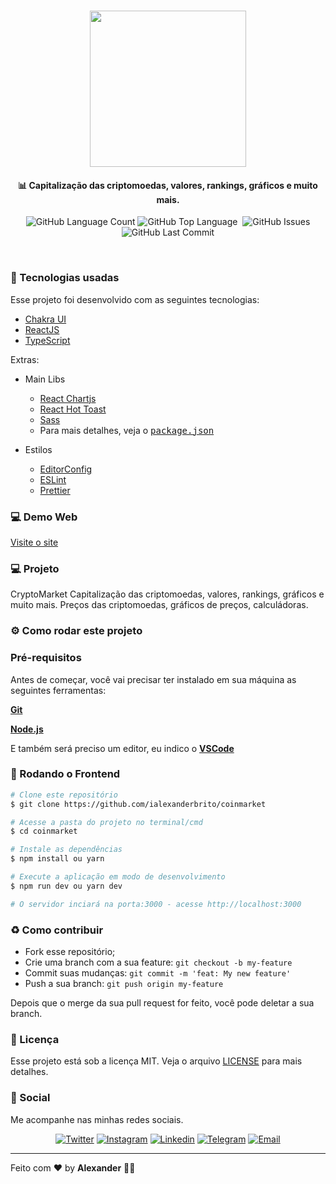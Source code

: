 <h1 align="center">
  <img src=".github/favicon.ico" width="250px" />
</h1>
<h4 align="center">
 <b>📊 Capitalização das criptomoedas, valores, rankings, gráficos e muito mais.</b>
</h4>
<p align="center">
  <img alt="GitHub Language Count" src="https://img.shields.io/github/languages/count/ialexanderbrito/coinmarket?style=flat-square" />
  <img alt="GitHub Top Language" src="https://img.shields.io/github/languages/top/ialexanderbrito/coinmarket?style=flat-square" />
  <img alt="" src="https://img.shields.io/github/repo-size/ialexanderbrito/coinmarket?style=flat-square" />
  <img alt="GitHub Issues" src="https://img.shields.io/github/issues/ialexanderbrito/coinmarket?style=flat-square" />
  <img alt="GitHub Last Commit" src="https://img.shields.io/github/last-commit/ialexanderbrito/coinmarket?style=flat-square" />

</p>

<br>

### 🧪 Tecnologias usadas
Esse projeto foi desenvolvido com as seguintes tecnologias:
- [Chakra UI](https://chakra-ui.com/)
- [ReactJS](https://reactjs.org/)
- [TypeScript](https://www.typescriptlang.org/)

Extras:

- Main Libs
  - [React Chartjs](https://react-chartjs-2.js.org/)
  - [React Hot Toast](https://react-hot-toast.com/)
  - [Sass](https://sass-lang.com/)
  - Para mais detalhes, veja o <kbd>[package.json](https://github.com/ialexanderbrito/rastre.io/blob/master/package.json)</kbd>

- Estilos
  - [EditorConfig](https://editorconfig.org/)
  - [ESLint](https://eslint.org/)
  - [Prettier](https://prettier.io/)

### 💻 Demo Web

[Visite o site](https://cryptomarket.ialexanderbrito.dev/)

### 💻 Projeto

CryptoMarket Capitalização das criptomoedas, valores, rankings, gráficos e muito mais. Preços das criptomoedas, gráficos de preços, calculádoras.

### ⚙ Como rodar este projeto

### Pré-requisitos

Antes de começar, você vai precisar ter instalado em sua máquina as seguintes ferramentas:

<b>[Git](https://git-scm.com)</b>

<b>[Node.js](https://nodejs.org/en/)</b>

E também será preciso um editor, eu indico o <b>[VSCode](https://code.visualstudio.com/)</b>

### 🧭 Rodando o Frontend

```bash
# Clone este repositório
$ git clone https://github.com/ialexanderbrito/coinmarket

# Acesse a pasta do projeto no terminal/cmd
$ cd coinmarket

# Instale as dependências
$ npm install ou yarn

# Execute a aplicação em modo de desenvolvimento
$ npm run dev ou yarn dev

# O servidor inciará na porta:3000 - acesse http://localhost:3000
```

### :recycle: Como contribuir

- Fork esse repositório;
- Crie uma branch com a sua feature: `git checkout -b my-feature`
- Commit suas mudanças: `git commit -m 'feat: My new feature'`
- Push a sua branch: `git push origin my-feature`

Depois que o merge da sua pull request for feito, você pode deletar a sua branch.

### :memo: Licença

Esse projeto está sob a licença MIT. Veja o arquivo [LICENSE](LICENSE) para mais detalhes.

### 📱 Social

Me acompanhe nas minhas redes sociais.

<p align="center">

 <a href="https://twitter.com/ialexanderbrito" target="_blank" >
     <img alt="Twitter" src="https://img.shields.io/badge/-Twitter-9cf?style=flat-square&logo=Twitter&logoColor=white"></a>

  <a href="https://instagram.com/ialexanderbrito" target="_blank" >
    <img alt="Instagram" src="https://img.shields.io/badge/-Instagram-ff2b8e?style=flat-square&logo=Instagram&logoColor=white"></a>

  <a href="https://www.linkedin.com/in/ialexanderbrito/" target="_blank" >
    <img alt="Linkedin" src="https://img.shields.io/badge/-Linkedin-blue?style=flat-square&logo=Linkedin&logoColor=white"></a>

  <a href="https://t.me/ialexanderbrito" target="_blank" >
    <img alt="Telegram" src="https://img.shields.io/badge/-Telegram-blue?style=flat-square&logo=Telegram&logoColor=white"></a>

  <a href="mailto:ialexanderbrito@gmail.com" target="_blank" >
    <img alt="Email" src="https://img.shields.io/badge/-Email-c14438?style=flat-square&logo=Gmail&logoColor=white"></a>

</p>

---

Feito com ❤️ by **Alexander** 🤙🏾
